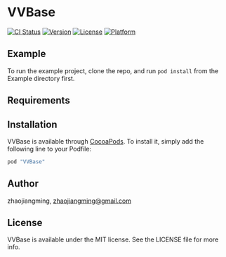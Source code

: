 # VVBase

[![CI Status](http://img.shields.io/travis/zhaojiangming/VVBase.svg?style=flat)](https://travis-ci.org/zhaojiangming/VVBase)
[![Version](https://img.shields.io/cocoapods/v/VVBase.svg?style=flat)](http://cocoapods.org/pods/VVBase)
[![License](https://img.shields.io/cocoapods/l/VVBase.svg?style=flat)](http://cocoapods.org/pods/VVBase)
[![Platform](https://img.shields.io/cocoapods/p/VVBase.svg?style=flat)](http://cocoapods.org/pods/VVBase)

## Example

To run the example project, clone the repo, and run `pod install` from the Example directory first.

## Requirements

## Installation

VVBase is available through [CocoaPods](http://cocoapods.org). To install
it, simply add the following line to your Podfile:

```ruby
pod "VVBase"
```

## Author

zhaojiangming, zhaojiangming@gmail.com

## License

VVBase is available under the MIT license. See the LICENSE file for more info.
